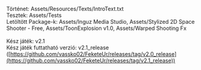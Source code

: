 Történet: Assets/Resources/Texts/IntroText.txt <br/>
Tesztek: Assets/Tests <br/>
Letöltött Package-k: Assets/Inguz Media Studio, Assets/Stylized 2D Space Shooter - Free, Assets/ToonExplosion v1.0, Assets/Warped Shooting Fx <br/>
<br/>
Kész játék: v2.1<br/>
Kész játék futtatható verzió: v2.1_release ([https://github.com/vassko02/FeketeUr/releases/tag/v2.0_release](https://github.com/vassko02/FeketeUr/releases/tag/v2.1_release))
